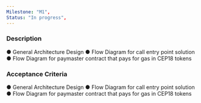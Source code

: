 ```yaml
---
Milestone: "M1",
Status: "In progress",
---
```

<!--lang:en--> 
### Description

● General Architecture Design
● Flow Diagram for call entry point solution
● Flow Diagram for paymaster contract that pays for gas in CEP18 tokens


### Acceptance Criteria

● General Architecture Design
● Flow Diagram for call entry point solution
● Flow Diagram for paymaster contract that pays for gas in CEP18 tokens


